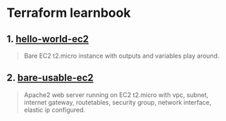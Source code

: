 # Terraform learnbook

## 1. [hello-world-ec2](hello-world-ec2)

> Bare EC2 t2.micro instance with outputs and variables play around.

## 2. [bare-usable-ec2](bare-usable-ec2)

> Apache2 web server running on EC2 t2.micro with vpc, subnet, internet gateway, routetables, security group, network interface, elastic ip configured.
